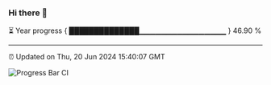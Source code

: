 ### Hi there 👋

⏳ Year progress { ██████████████▁▁▁▁▁▁▁▁▁▁▁▁▁▁▁▁ } 46.90 %

---

⏰ Updated on Thu, 20 Jun 2024 15:40:07 GMT

![Progress Bar CI](https://github.com/IshwaranRudhara/GIT-ACTION/workflows/Progress%20Bar%20CI/badge.svg)
